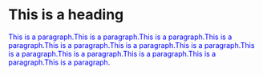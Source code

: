 <!DOCTYPE html>
<html>
<head>
</head>
<body>

<h1 bgcolor="blue">This is a heading</h1>
<p style="color:blue;">This is a paragraph.This is a paragraph.This is a paragraph.This is a paragraph.This is a paragraph.This is a paragraph.This is a paragraph.This is a paragraph.This is a paragraph.This is a paragraph.This is a paragraph.This is a paragraph.</p>

</body>
</html>
